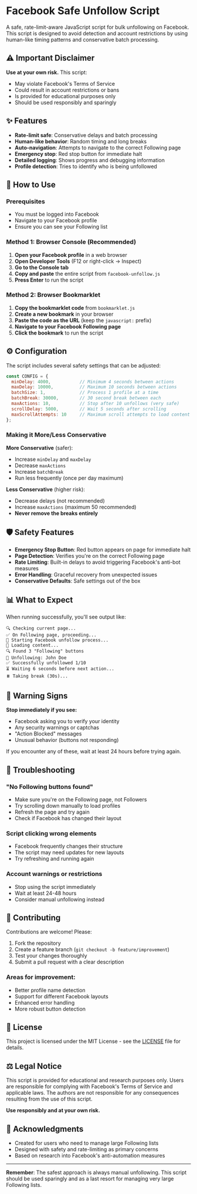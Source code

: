 # Facebook Safe Unfollow Script

A safe, rate-limit-aware JavaScript script for bulk unfollowing on Facebook. This script is designed to avoid detection and account restrictions by using human-like timing patterns and conservative batch processing.

## ⚠️ Important Disclaimer

**Use at your own risk.** This script:
- May violate Facebook's Terms of Service
- Could result in account restrictions or bans
- Is provided for educational purposes only
- Should be used responsibly and sparingly

## ✨ Features

- **Rate-limit safe**: Conservative delays and batch processing
- **Human-like behavior**: Random timing and long breaks
- **Auto-navigation**: Attempts to navigate to the correct Following page
- **Emergency stop**: Red stop button for immediate halt
- **Detailed logging**: Shows progress and debugging information
- **Profile detection**: Tries to identify who is being unfollowed

## 🚀 How to Use

### Prerequisites
- You must be logged into Facebook
- Navigate to your Facebook profile
- Ensure you can see your Following list

### Method 1: Browser Console (Recommended)

1. **Open your Facebook profile** in a web browser
2. **Open Developer Tools** (F12 or right-click → Inspect)
3. **Go to the Console tab**
4. **Copy and paste** the entire script from `facebook-unfollow.js`
5. **Press Enter** to run the script

### Method 2: Browser Bookmarklet

1. **Copy the bookmarklet code** from `bookmarklet.js`
2. **Create a new bookmark** in your browser
3. **Paste the code as the URL** (keep the `javascript:` prefix)
4. **Navigate to your Facebook Following page**
5. **Click the bookmark** to run the script

## ⚙️ Configuration

The script includes several safety settings that can be adjusted:

```javascript
const CONFIG = {
  minDelay: 4000,           // Minimum 4 seconds between actions
  maxDelay: 10000,          // Maximum 10 seconds between actions
  batchSize: 1,             // Process 1 profile at a time
  batchBreak: 30000,        // 30 second break between each
  maxActions: 10,           // Stop after 10 unfollows (very safe)
  scrollDelay: 5000,        // Wait 5 seconds after scrolling
  maxScrollAttempts: 10     // Maximum scroll attempts to load content
};
```

### Making it More/Less Conservative

**More Conservative** (safer):
- Increase `minDelay` and `maxDelay`
- Decrease `maxActions` 
- Increase `batchBreak`
- Run less frequently (once per day maximum)

**Less Conservative** (higher risk):
- Decrease delays (not recommended)
- Increase `maxActions` (maximum 50 recommended)
- **Never remove the breaks entirely**

## 🛡️ Safety Features

- **Emergency Stop Button**: Red button appears on page for immediate halt
- **Page Detection**: Verifies you're on the correct Following page
- **Rate Limiting**: Built-in delays to avoid triggering Facebook's anti-bot measures
- **Error Handling**: Graceful recovery from unexpected issues
- **Conservative Defaults**: Safe settings out of the box

## 📊 What to Expect

When running successfully, you'll see output like:
```
🔍 Checking current page...
✅ On Following page, proceeding...
🚀 Starting Facebook unfollow process...
📄 Loading content...
🔍 Found 3 "Following" buttons
👤 Unfollowing: John Doe
✅ Successfully unfollowed 1/10
⏳ Waiting 6 seconds before next action...
⏸️ Taking break (30s)...
```

## 🚨 Warning Signs

**Stop immediately if you see:**
- Facebook asking you to verify your identity
- Any security warnings or captchas
- "Action Blocked" messages
- Unusual behavior (buttons not responding)

If you encounter any of these, wait at least 24 hours before trying again.

## 🔧 Troubleshooting

### "No Following buttons found"
- Make sure you're on the Following page, not Followers
- Try scrolling down manually to load profiles
- Refresh the page and try again
- Check if Facebook has changed their layout

### Script clicking wrong elements
- Facebook frequently changes their structure
- The script may need updates for new layouts
- Try refreshing and running again

### Account warnings or restrictions
- Stop using the script immediately
- Wait at least 24-48 hours
- Consider manual unfollowing instead

## 🤝 Contributing

Contributions are welcome! Please:

1. Fork the repository
2. Create a feature branch (`git checkout -b feature/improvement`)
3. Test your changes thoroughly
4. Submit a pull request with a clear description

### Areas for improvement:
- Better profile name detection
- Support for different Facebook layouts
- Enhanced error handling
- More robust button detection

## 📄 License

This project is licensed under the MIT License - see the [LICENSE](LICENSE) file for details.

## ⚖️ Legal Notice

This script is provided for educational and research purposes only. Users are responsible for complying with Facebook's Terms of Service and applicable laws. The authors are not responsible for any consequences resulting from the use of this script.

**Use responsibly and at your own risk.**

## 🙏 Acknowledgments

- Created for users who need to manage large Following lists
- Designed with safety and rate-limiting as primary concerns
- Based on research into Facebook's anti-automation measures

---

**Remember**: The safest approach is always manual unfollowing. This script should be used sparingly and as a last resort for managing very large Following lists.